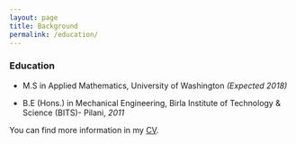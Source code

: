 ```yaml
---
layout: page
title: Background
permalink: /education/
---
```


### Education


* M.S in Applied Mathematics, University of Washington *(Expected 2018)*

* B.E (Hons.) in Mechanical Engineering, Birla Institute of Technology & Science (BITS)- Pilani, *2011*



You can find more information in my [CV](pdfs/CV_Jithin.pdf).
